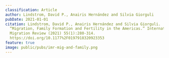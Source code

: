 ```yaml
---
classification: Article
author: Lindstrom, David P., Anairis Hernández and Silvia Giorguli
pubDate: 2021-01-01
citation: Lindstrom, David P., Anairis Hernández and Silvia Giorguli.
  “Migration, Family Formation and Fertility in the Americas.” International
  Migration Review (2021) 55(1):280-314.
  https://doi.org/10.1177%2F0197918320923353
feature: true
image: public/pubs/imr-mig-and-family.png
---
```

